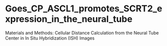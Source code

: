 # Goes_CP_ASCL1_promotes_SCRT2_expression_in_the_neural_tube
Materials and Methods:  Cellular Distance Calculation from the Neural Tube Center in In Situ Hybridization (ISH) Images
